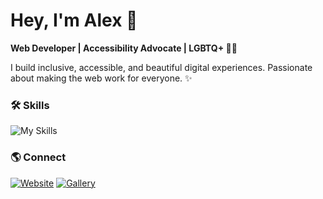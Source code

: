 # Hey, I'm Alex 💙

**Web Developer | Accessibility Advocate | LGBTQ+ 🏳️‍🌈**

I build inclusive, accessible, and beautiful digital experiences. Passionate about making the web work for everyone. ✨

### 🛠️ Skills

![My Skills](https://skillicons.dev/icons?i=html,css,js,react,nextjs,tailwind,figma,git,github)

### 🌎 Connect
[![Website](https://img.shields.io/badge/-Website-000?style=for-the-badge&logo=Google-Chrome&logoColor=white)](https://sweat.rocks)
[![Gallery](https://img.shields.io/badge/-Gallery-000?style=for-the-badge&logo=Google-Photos&logoColor=white)](https://gallery.sweat.rocks)


